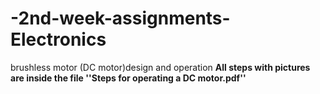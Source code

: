 # -2nd-week-assignments-Electronics
brushless motor (DC motor)design and operation
**All steps with pictures are inside the file ''Steps for operating a DC motor.pdf''**
